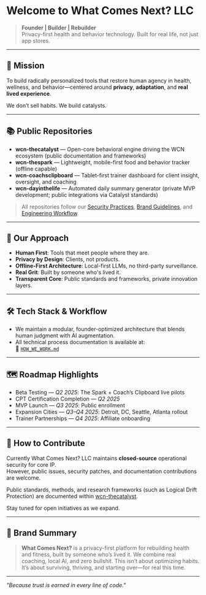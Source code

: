 # Welcome to What Comes Next? LLC

> **Founder | Builder | Rebuilder**  
> Privacy-first health and behavior technology. Built for real life, not just app stores.

---

## 🚀 Mission

To build radically personalized tools that restore human agency in health, wellness, and behavior—centered around **privacy**, **adaptation**, and **real lived experience**.

We don’t sell habits. We build catalysts.

---

## 📚 Public Repositories

- **wcn-thecatalyst** — Open-core behavioral engine driving the WCN ecosystem (public documentation and frameworks)
- **wcn-thespark** — Lightweight, mobile-first food and behavior tracker (offline capable)
- **wcn-coachsclipboard** — Tablet-first trainer dashboard for client insight, oversight, and coaching
- **wcn-dayinthelife** — Automated daily summary generator (private MVP development; public integrations via Catalyst standards)

> All repositories follow our [Security Practices](./SECURITY.md), [Brand Guidelines](./BRANDKIT.md), and [Engineering Workflow](./HOW_WE_WORK.md).

---

## 🎯 Our Approach

- **Human First**: Tools that meet people where they are.
- **Privacy by Design**: Clients, not products.
- **Offline-First Architecture**: Local-first LLMs, no third-party surveillance.
- **Real Grit**: Built by someone who's lived it.
- **Transparent Core**: Public standards and frameworks, private innovation layers.

---

## 🛠️ Tech Stack & Workflow

- We maintain a modular, founder-optimized architecture that blends human judgment with AI augmentation.
- All technical process documentation is available at:  
  📄 [`HOW_WE_WORK.md`](./HOW_WE_WORK.md)

---

## 🗺️ Roadmap Highlights

- Beta Testing — *Q2 2025*: The Spark + Coach’s Clipboard live pilots
- CPT Certification Completion — *Q2 2025*
- MVP Launch — *Q3 2025*: Public enrollment
- Expansion Cities — *Q3–Q4 2025*: Detroit, DC, Seattle, Atlanta rollout
- Trainer Partnerships — *Q4 2025*: Affiliate onboarding

---

## 🤝 How to Contribute

Currently What Comes Next? LLC maintains **closed-source** operational security for core IP.  
However, public issues, security patches, and documentation contributions are welcome.

Public standards, methods, and research frameworks (such as Logical Drift Protection) are documented within [wcn-thecatalyst](https://github.com/whatcomesnextllc/wcn-thecatalyst).

Stay tuned for open initiatives as we expand.

---

## 📢 Brand Summary

> **What Comes Next?** is a privacy-first platform for rebuilding health and fitness, built by someone who’s lived it. We combine real coaching, local AI, and zero bullshit. This isn’t about optimizing habits. It’s about surviving, thriving, and starting over—for real this time.

---

_"Because trust is earned in every line of code."_
